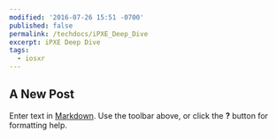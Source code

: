 ```yaml
---
modified: '2016-07-26 15:51 -0700'
published: false
permalink: /techdocs/iPXE_Deep_Dive
excerpt: iPXE Deep Dive
tags:
  - iosxr
---
```

## A New Post

Enter text in [Markdown](http://daringfireball.net/projects/markdown/). Use the toolbar above, or click the **?** button for formatting help.
